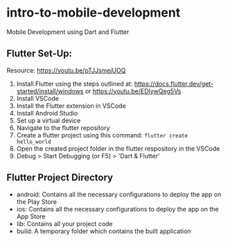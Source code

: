 # intro-to-mobile-development
Mobile Development using Dart and Flutter

## Flutter Set-Up:
Resource: https://youtu.be/pTJJsmejUOQ
1. Install Flutter using the steps outlined at: https://docs.flutter.dev/get-started/install/windows or https://youtu.be/EDlywQeg5Vs
2. Install VSCode
3. Install the Flutter extension in VSCode
4. Install Android Studio
5. Set up a virtual device
6. Navigate to the flutter repository
7. Create a flutter project using this command: `flutter create hello_world`
8. Open the created project folder in the flutter respository in the VSCode
9. Debug > Start Debugging (or F5) > 'Dart & Flutter'

## Flutter Project Directory
* android: Contains all the necessary configurations to deploy the app on the Play Store
* ios: Contains all the necessary configurations to deploy the app on the App Store
* lib: Contains all your project code
* build: A temporary folder which contains the built application